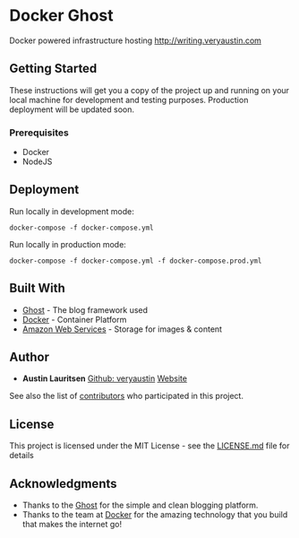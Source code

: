 # Docker Ghost

Docker powered infrastructure hosting http://writing.veryaustin.com

## Getting Started

These instructions will get you a copy of the project up and running on your local machine for development and testing purposes. Production deployment will be updated soon.

### Prerequisites

- Docker
- NodeJS

## Deployment

Run locally in development mode:
```
docker-compose -f docker-compose.yml
```
Run locally in production mode:
```
docker-compose -f docker-compose.yml -f docker-compose.prod.yml 
```

## Built With

* [Ghost](http://ghost.org) - The blog framework used
* [Docker](https://www.docker.com/) - Container Platform
* [Amazon Web Services](https://aws.amazon.com/) - Storage for images & content


## Author

* **Austin Lauritsen** [Github: veryaustin](https://github.com/veryaustin) [Website](http://veryaustin.com)

See also the list of [contributors](https://github.com/your/project/contributors) who participated in this project.

## License

This project is licensed under the MIT License - see the [LICENSE.md](LICENSE) file for details

## Acknowledgments

* Thanks to the [Ghost](http://ghost.org) for the simple and clean blogging platform.
* Thanks to the team at [Docker](https://www.docker.com/) for the amazing technology that you build that makes the internet go!
